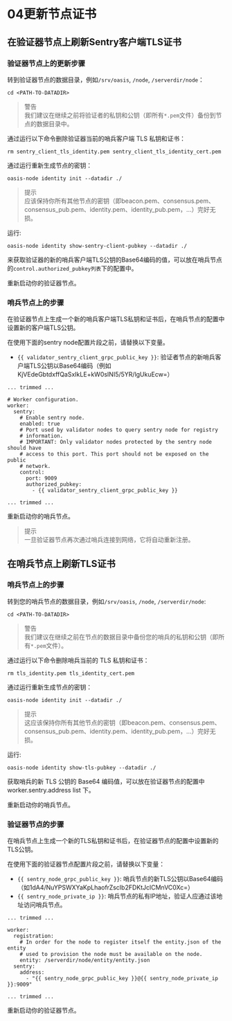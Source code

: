 # 04更新节点证书

## 在验证器节点上刷新Sentry客户端TLS证书

### 验证器节点上的更新步骤

转到验证器节点的数据目录，例如`/srv/oasis`, `/node`, `/serverdir/node`：

```
cd <PATH-TO-DATADIR>

```

> 警告  
我们建议在继续之前将验证者的私钥和公钥（即所有`*.pem`文件）备份到节点的数据目录中。

通过运行以下命令删除验证器当前的哨兵客户端 TLS 私钥和证书：

```
rm sentry_client_tls_identity.pem sentry_client_tls_identity_cert.pem

```

通过运行重新生成节点的密钥：

```
oasis-node identity init --datadir ./

```

> 提示  
应该保持你所有其他节点的密钥（即beacon.pem、consensus.pem、consensus_pub.pem、identity.pem、identity_pub.pem，...）完好无损。

运行:

```
oasis-node identity show-sentry-client-pubkey --datadir ./

```

来获取验证器的新的哨兵客户端TLS公钥的Base64编码的值，可以放在哨兵节点的`control.authorized_pubkey列表`下的配置中。

重新启动你的验证器节点。

### 哨兵节点上的步骤

在验证器节点上生成一个新的哨兵客户端TLS私钥和证书后，在哨兵节点的配置中设置新的客户端TLS公钥。

在使用下面的sentry node配置片段之前，请替换以下变量。

- `{{ validator_sentry_client_grpc_public_key }}`: 验证者节点的新哨兵客户端TLS公钥以Base64编码（例如KjVEdeGbtdxffQaSxIkLE+kW0sINI5/5YR/lgUkuEcw=）

```
... trimmed ...

# Worker configuration.
worker:
  sentry:
    # Enable sentry node.
    enabled: true
    # Port used by validator nodes to query sentry node for registry
    # information.
    # IMPORTANT: Only validator nodes protected by the sentry node should have
    # access to this port. This port should not be exposed on the public
    # network.
    control:
      port: 9009
      authorized_pubkey:
        - {{ validator_sentry_client_grpc_public_key }}

... trimmed ...

```

重新启动你的哨兵节点。

> 提示  
一旦验证器节点再次通过哨兵连接到网络，它将自动重新注册。

## 在哨兵节点上刷新TLS证书

### 哨兵节点上的步骤

转到您的哨兵节点的数据目录，例如`/srv/oasis`, `/node`, `/serverdir/node`:

```
cd <PATH-TO-DATADIR>

```

> 警告  
我们建议在继续之前在节点的数据目录中备份您的哨兵的私钥和公钥（即所有`*.pem`文件）。

通过运行以下命令删除哨兵当前的 TLS 私钥和证书：

```
rm tls_identity.pem tls_identity_cert.pem

```

通过运行重新生成节点的密钥：

```
oasis-node identity init --datadir ./

```

> 提示  
这应该保持你所有其他节点的密钥（即beacon.pem、consensus.pem、consensus_pub.pem、identity.pem、identity_pub.pem，...）完好无损。

运行:

```
oasis-node identity show-tls-pubkey --datadir ./

```

获取哨兵的新 TLS 公钥的 Base64 编码值，可以放在验证器节点的配置中 worker.sentry.address list 下。

重新启动你的哨兵节点。

### 验证器节点的步骤

在哨兵节点上生成一个新的TLS私钥和证书后，在验证器节点的配置中设置新的TLS公钥。

在使用下面的验证器节点配置片段之前，请替换以下变量：

- `{{ sentry_node_grpc_public_key }}`: 哨兵节点的新TLS公钥以Base64编码（如1dA4/NuYPSWXYaKpLhaofrZscIb2FDKtJclCMnVC0Xc=）
- `{{ sentry_node_private_ip }}`: 哨兵节点的私有IP地址，验证人应通过该地址访问哨兵节点。

```
... trimmed ...

worker:
  registration:
    # In order for the node to register itself the entity.json of the entity
    # used to provision the node must be available on the node.
    entity: /serverdir/node/entity/entity.json
  sentry:
    address:
      - "{{ sentry_node_grpc_public_key }}@{{ sentry_node_private_ip }}:9009"

... trimmed ...

```

重新启动你的验证器节点。